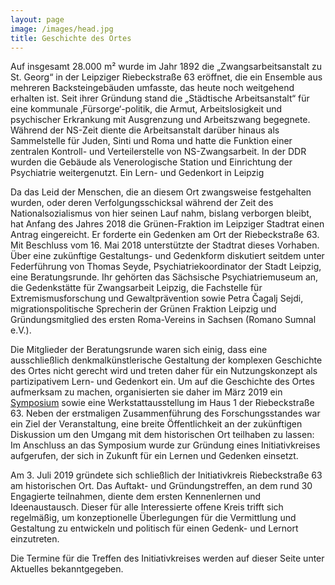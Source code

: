 ```yaml
---
layout: page
image: /images/head.jpg
title: Geschichte des Ortes
---
```

Auf insgesamt 28.000 m² wurde im Jahr 1892 die „Zwangsarbeitsanstalt zu St. Georg“ in der Leipziger Riebeckstraße 63 eröffnet, die ein Ensemble aus mehreren Backsteingebäuden umfasste, das heute noch weitgehend erhalten ist. Seit ihrer Gründung stand die „Städtische Arbeitsanstalt“ für eine kommunale ‚Fürsorge‘-politik, die Armut, Arbeitslosigkeit und psychischer Erkrankung mit Ausgrenzung und Arbeitszwang begegnete. Während der NS-Zeit diente die Arbeitsanstalt darüber hinaus als Sammelstelle für Juden, Sinti und Roma und hatte die Funktion einer zentralen Kontroll- und Verteilerstelle von NS-Zwangsarbeit. In der DDR wurden die Gebäude als Venerologische Station und Einrichtung der Psychiatrie weitergenutzt.
Ein Lern- und Gedenkort in Leipzig

Da das Leid der Menschen, die an diesem Ort zwangsweise festgehalten wurden, oder deren Verfolgungs­schicksal während der Zeit des Nationalsozialismus von hier seinen Lauf nahm, bislang verborgen bleibt, hat Anfang des Jahres 2018 die Grünen-Fraktion im Leipziger Stadtrat einen Antrag eingereicht. Er forderte ein Gedenken am Ort der Riebeckstraße 63. Mit Beschluss vom 16. Mai 2018 un­terstützte der Stadtrat dieses Vorhaben. Über eine zukünftige Gestaltungs- und Gedenkform diskutiert seitdem unter Federführung von Thomas Seyde, Psychiatriekoordinator der Stadt Leipzig, eine Bera­tungsrunde. Ihr gehö­rten das Sächsische Psychiatriemuseum an, die Gedenkstätte für Zwangs­arbeit Leipzig, die Fachstelle für Extremismusforschung und Gewaltprävention sowie Petra Čagalj Sejdi, migrations­politische Sprecherin der Grünen Fraktion Leipzig und Gründungs­mitglied des ersten Roma-Vereins in Sachsen (Romano Sumnal e.V.).

Die Mitglieder der Be­ratungsrunde waren sich einig, dass eine ausschließlich denkmalkünstlerische Gestaltung der komplexen Geschichte des Ortes nicht gerecht wird und treten daher für ein Nutzungskonzept als partizipativem Lern- und Gedenkort ein. Um auf die Geschichte des Ortes aufmerksam zu machen, organisierten sie daher im März 2019 ein [Symposium](https://www.hsozkult.de/conferencereport/id/tagungsberichte-8272) sowie eine Werkstattausstellung im Haus 1 der Riebeckstraße 63. Neben der erstmaligen Zusammenführung des Forschungsstandes war ein Ziel der Veranstaltung, eine breite Öffentlichkeit an der zukünftigen Diskussion um den Umgang mit dem historischen Ort teilhaben zu lassen: Im Anschluss an das Symposium wurde zur Gründung eines Initiativkreises aufgerufen, der sich in Zukunft für ein Lernen und Gedenken einsetzt.

Am 3. Juli 2019 gründete sich schließlich der Initiativkreis Riebeckstraße 63 am historischen Ort. Das Auftakt- und Gründungstreffen, an dem rund 30 Engagierte teilnahmen, diente dem ersten Kennenlernen und Ideenaustausch. Dieser für alle Interessierte offene Kreis trifft sich regelmäßig, um konzeptionelle Überlegungen für die Vermittlung und Gestaltung zu entwickeln und politisch für einen Gedenk- und Lernort einzutreten.

Die Termine für die Treffen des Initiativkreises werden auf dieser Seite unter Aktuelles bekanntgegeben.
